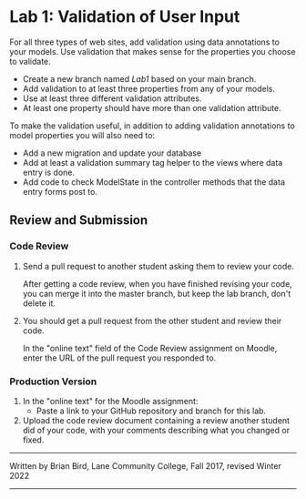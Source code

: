 # Lab 1: Validation of User Input

For all three types of web sites, add validation using data annotations to your models. Use validation that makes sense for the properties you choose to validate.

-   Create a new branch named *Lab1* based on your main branch.
-   Add validation to at least three properties from any of your models.
-   Use at least three different validation attributes.
-   At least one property should have more than one validation attribute.

To make the validation useful, in addition to adding validation annotations to model properties you will also need to:

- Add a new migration and update your database
- Add at least a validation summary tag helper to the views where data entry is done.
- Add code to check ModelState in the controller methods that the data entry forms post to.



## Review and Submission

### Code Review

1. Send a pull request to another student asking them to review your code.

   After getting a code review, when you have finished revising your code, you can merge it into the master branch, but keep the lab branch, don't delete it.

2. You should get a pull request from the other student and review their code.

   In the "online text" field of the Code Review assignment on Moodle, enter the URL of the pull request you responded to.

### Production Version

1.  In the "online text" for the Moodle assignment:
    - Paste a link to your GitHub repository and branch for this lab.
2.  Upload the code review document containing a review another student did of your code, with your comments describing what you changed or fixed.



------

Written by Brian Bird, Lane Community College, Fall 2017, revised Winter 2022

------

